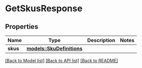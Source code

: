 # GetSkusResponse

## Properties

Name | Type | Description | Notes
------------ | ------------- | ------------- | -------------
**skus** | [**models::SkuDefinitions**](SKUDefinitions.md) |  | 

[[Back to Model list]](../README.md#documentation-for-models) [[Back to API list]](../README.md#documentation-for-api-endpoints) [[Back to README]](../README.md)


